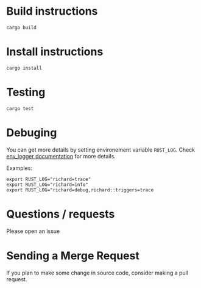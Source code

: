 # Build instructions

`cargo build`

# Install instructions

`cargo install`

# Testing

`cargo test`

# Debuging

You can get more details by setting environement variable `RUST_LOG`. Check [env_logger documentation](https://docs.rs/env_logger/0.9.3/env_logger/) for more details.

Examples:
```
export RUST_LOG="richard=trace"
export RUST_LOG="richard=info"
export RUST_LOG="richard=debug,richard::triggers=trace
```

# Questions / requests

Please open an issue

# Sending a Merge Request

If you plan to make some change in source code, consider making a pull request.
